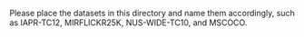 Please place the datasets in this directory and name them accordingly, such as IAPR-TC12, MIRFLICKR25K, NUS-WIDE-TC10, and MSCOCO.
